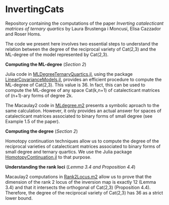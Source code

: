 # InvertingCats
Repository containing the computations of the paper *Inverting catalecticant matrices of ternary quartics* by Laura Brustenga i Moncusí, Elisa Cazzador and Roser Homs.

The code we present here involves two essential steps to understand the relation between the degree of the reciprocal variety of Cat(2,3) and the ML-degree of the model represented by Cat(2,3).

**Computing the ML-degree**
(*Section 2*)

Julia code in [MLDegreeTernaryQuartics.jl](https://github.com/LauraBMo/InvertingCats/blob/main/src/MLdegreeTernaryQuartics.jl), using the package [LinearCovarianceModels.jl](https://github.com/saschatimme/LinearCovarianceModels.jl), provides an efficient procedure to compute the ML-degree of Cat(2,3). This value is 36. In fact, this can be used to compute the ML-degree of any space Cat(k,n+1) of catalecticant matrices of (n+1)-ary forms of degree 2k.

The Macaulay2 code in [MLdegree.m2](https://github.com/LauraBMo/InvertingCats/blob/main/src/MLdegree.m2) presents a symbolic aproach to the same calculation. However, it only provides an actual answer for spaces of catalecticant matrices associated to binary forms of small degree (see Example 1.5 of the paper).

**Computing the degree**
(*Section 2*)

Homotopy continuation techniques allow us to compute the degree of the reciprocal varieties of catalecticant matrices associated to binary forms of small degree and ternary quartics. We use the Julia package [HomotopyContinuation.jl](https://www.juliahomotopycontinuation.org/) to that purpose. 


**Understanding the rank loci**
(*Lemma 3.4 and Proposition 4.4*)

Macaulay2 computations in [Rank2Locus.m2](https://github.com/LauraBMo/InvertingCats/blob/main/src/Rank2Locus.m2) allow us to prove that the dimension of the rank 2 locus of the inversion map is exactly 12 (Lemma 3.4) and that it intersects the orthogonal of Cat(2,3) (Proposition 4.4). Therefore, the degree of the reciprocal variety of Cat(2,3) has 36 as a strict lower bound.
